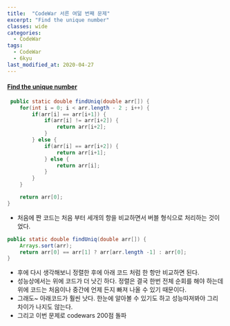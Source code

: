 ```yaml
---
title:  "CodeWar 서른 여덞 번째 문제"
excerpt: "Find the unique number"
classes: wide
categories:
  - CodeWar
tags:
  - CodeWar
  - 6kyu
last_modified_at: 2020-04-27
---
```


#### [Find the unique number](https://www.codewars.com/kata/585d7d5adb20cf33cb000235)

```java
 public static double findUniq(double arr[]) {
    for(int i = 0; i < arr.length - 2 ; i++) {
        if(arr[i] == arr[i+1]) {
            if(arr[i] != arr[i+2]) {
                return arr[i+2];
            }
        } else {
            if(arr[i] == arr[i+2]) {
                return arr[i+1];
            } else {
                return arr[i];
            }
        }
    }

    return arr[0];
}
```

* 처음에 짠 코드는 처음 부터 세개의 항을 비교하면서 버블 형식으로 처리하는 것이었다.

```java
public static double findUniq(double arr[]) {
    Arrays.sort(arr);
    return arr[0] == arr[1] ? arr[arr.length -1] : arr[0];
}
```

* 후에 다시 생각해보니 정렬한 후에 아래 코드 처럼 한 항만 비교하면 된다.
* 성능상에서는 위에 코드가 더 낫긴 하다. 정렬은 결국 한번 전체 순회를 해야 하는데 위에 코드는 처음이나 중간에 언제 든지 빠져 나올 수 있기 때문이다.
* 그래도~ 아래코드가 훨씬 낫다. 한눈에 알아볼 수 있기도 하고 성능따져봐야 그리 차이가 나지도 않는다. 
* 그리고 이번 문제로 codewars 200점 돌파